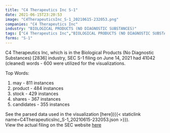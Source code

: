 ```yaml
---
title: "C4 Therapeutics Inc S-1"
date: 2021-06-15T23:20:53
image: "C4TherapeuticsInc_S-1_20210615-232053.png"
companies: "C4 Therapeutics Inc"
industry: "BIOLOGICAL PRODUCTS (NO DIAGNOSTIC SUBSTANCES)"
tags: ["C4 Therapeutics Inc","BIOLOGICAL PRODUCTS (NO DIAGNOSTIC SUBSTANCES)","06-14-2021","S-1"]
forms: "S-1"
---
```

C4 Therapeutics Inc, which is in the Biological Products (No Diagnostic Substances) [2836] industry, SEC S-1 filing on June 14, 2021 had 41042 (cleaned) words - 600 were utilized for the visualizations.

Top Words:
1. may - 811 instances
2. product - 484 instances
3. stock - 429 instances
4. shares - 367 instances
5. candidates - 355 instances


See the parsed data used in the visualization [here]({{< staticlink name=C4TherapeuticsInc_S-1_20210615-232053.json >}}).  
View the actual filing on the SEC website [here](https://www.sec.gov/Archives/edgar/data/1662579/0001193125-21-190020.txt)